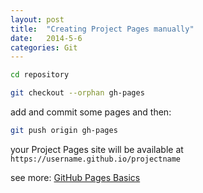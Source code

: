 ```yaml
---
layout: post
title:  "Creating Project Pages manually"
date:   2014-5-6
categories: Git
---
```


```bash
cd repository
```

```bash
git checkout --orphan gh-pages
```

add and commit some pages and then:

```bash
git push origin gh-pages
```

your Project Pages site will be available at ```https://username.github.io/projectname```

see more: <a href="https://help.github.com/articles/creating-project-pages-manually/" target="_blank">GitHub Pages Basics </a>